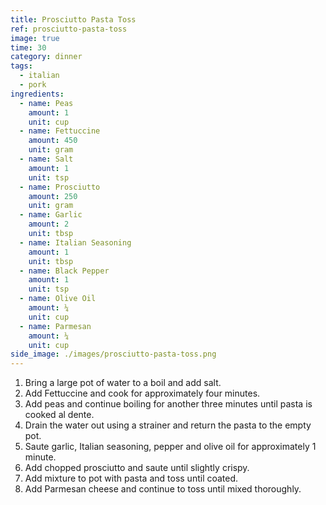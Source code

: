 ```yaml
---
title: Prosciutto Pasta Toss
ref: prosciutto-pasta-toss
image: true
time: 30
category: dinner
tags:
  - italian
  - pork
ingredients:
  - name: Peas
    amount: 1
    unit: cup
  - name: Fettuccine
    amount: 450
    unit: gram
  - name: Salt
    amount: 1
    unit: tsp
  - name: Prosciutto
    amount: 250
    unit: gram
  - name: Garlic
    amount: 2
    unit: tbsp
  - name: Italian Seasoning
    amount: 1
    unit: tbsp
  - name: Black Pepper
    amount: 1
    unit: tsp
  - name: Olive Oil
    amount: ¼
    unit: cup
  - name: Parmesan
    amount: ¼
    unit: cup
side_image: ./images/prosciutto-pasta-toss.png
---
```

1. Bring a large pot of water to a boil and add salt.
2. Add Fettuccine and cook for approximately four minutes.
3. Add peas and continue boiling for another three minutes until pasta is cooked al dente.
4. Drain the water out using a strainer and return the pasta to the empty pot.
5. Saute garlic, Italian seasoning, pepper and olive oil for approximately 1 minute.
6. Add chopped prosciutto and saute until slightly crispy.
7. Add mixture to pot with pasta and toss until coated.
8. Add Parmesan cheese and continue to toss until mixed thoroughly.
